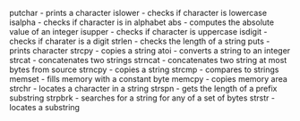 putchar - prints a character
islower - checks if character is lowercase
isalpha - checks if character is in alphabet
abs - computes the absolute value of an integer
isupper - checks if character is uppercase
isdigit - checks if charater is a digit
strlen - checks the length of a string
puts - prints character
strcpy - copies a string
atoi - converts a string to an integer
strcat - concatenates two strings
strncat - concatenates two string at most bytes from source
strncpy - copies a string
strcmp - compares to strings
memset - fills memory with a constant byte
memcpy - copies memory area
strchr - locates a character in a string
strspn - gets the length of a prefix substring
strpbrk - searches for a string for any of a set of bytes
strstr - locates a substring
